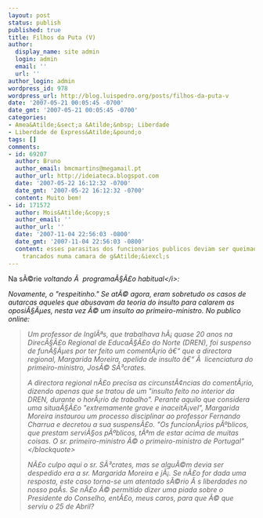 ```yaml
---
layout: post
status: publish
published: true
title: Filhos da Puta (V)
author:
  display_name: site admin
  login: admin
  email: ''
  url: ''
author_login: admin
wordpress_id: 978
wordpress_url: http://blog.luispedro.org/posts/filhos-da-puta-v
date: '2007-05-21 00:05:45 -0700'
date_gmt: '2007-05-21 00:05:45 -0700'
categories:
- Amea&Atilde;&sect;a &Atilde;&nbsp; Liberdade
- Liberdade de Express&Atilde;&pound;o
tags: []
comments:
- id: 69207
  author: Bruno
  author_email: bmcmartins@megamail.pt
  author_url: http://ideiateca.blogspot.com
  date: '2007-05-22 16:12:32 -0700'
  date_gmt: '2007-05-22 16:12:32 -0700'
  content: Muito bem!
- id: 171572
  author: Mois&Atilde;&copy;s
  author_email: ''
  author_url: ''
  date: '2007-11-04 22:56:03 -0800'
  date_gmt: '2007-11-04 22:56:03 -0800'
  content: esses parasitas dos funcionarios publicos deviam ser queimados vivos ou
    trancados numa camara de g&Atilde;&iexcl;s
---
```

<p>Na s&Atilde;&copy;rie <i>voltando &Atilde;&nbsp; programa&Atilde;&sect;&Atilde;&pound;o habitual<&#47;i>:</p>
<p>Novamente, o "respeitinho." Se at&Atilde;&copy; agora, eram sobretudo os casos de autarcas aqueles que abusavam da teoria do insulto para calarem as oposi&Atilde;&sect;&Atilde;&micro;es, nesta vez &Atilde;&copy; um insulto ao primeiro-ministro. No publico online:</p>
<blockquote><p>Um professor de Ingl&Atilde;&ordf;s, que trabalhava h&Atilde;&iexcl; quase 20 anos na Direc&Atilde;&sect;&Atilde;&pound;o Regional de Educa&Atilde;&sect;&Atilde;&pound;o do Norte (DREN), foi suspenso de fun&Atilde;&sect;&Atilde;&micro;es por ter feito um coment&Atilde;&iexcl;rio &acirc;&euro;&ldquo; que a directora regional, Margarida Moreira, apelida de insulto &acirc;&euro;&ldquo; &Atilde;&nbsp; licenciatura do primeiro-ministro, Jos&Atilde;&copy; S&Atilde;&sup3;crates.</p>
<p>A directora regional n&Atilde;&pound;o precisa as circunst&Atilde;&cent;ncias do coment&Atilde;&iexcl;rio, dizendo apenas que se tratou de um "insulto feito no interior da DREN, durante o hor&Atilde;&iexcl;rio de trabalho". Perante aquilo que considera uma situa&Atilde;&sect;&Atilde;&pound;o "extremamente grave e inaceit&Atilde;&iexcl;vel", Margarida Moreira instaurou um processo disciplinar ao professor Fernando Charrua e decretou a sua suspens&Atilde;&pound;o. "Os funcion&Atilde;&iexcl;rios p&Atilde;&ordm;blicos, que prestam servi&Atilde;&sect;os p&Atilde;&ordm;blicos, t&Atilde;&ordf;m de estar acima de muitas coisas. O sr. primeiro-ministro &Atilde;&copy; o primeiro-ministro de Portugal"<&#47;blockquote>
<p>N&Atilde;&pound;o culpo aqui o sr. S&Atilde;&sup3;crates, mas se algu&Atilde;&copy;m devia ser despedido era a sr. Margarida Moreira e j&Atilde;&iexcl;. Se n&Atilde;&pound;o for dada uma resposta, este caso torna-se um atentado s&Atilde;&copy;rio &Atilde;&nbsp;s liberdades no nosso pa&Atilde;&shy;s. Se n&Atilde;&pound;o &Atilde;&copy; permitido dizer uma piada sobre o Presidente do Conselho, ent&Atilde;&pound;o, meus caros, para que &Atilde;&copy; que serviu o 25 de Abril?</p>
